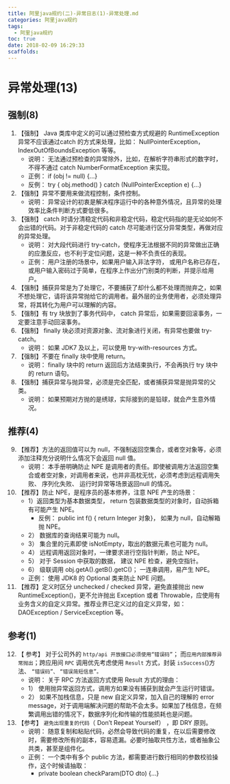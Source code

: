 ```yaml
---
title: 阿里java规约(二)-异常日志(1)-异常处理.md
categories: 阿里java规约
tags:
  - 阿里java规约
toc: true
date: 2018-02-09 16:29:33
scaffolds:
---
```

# 异常处理(13)
## 强制(8)
1. 【强制】 Java 类库中定义的可以通过预检查方式规避的 RuntimeException 异常不应该通过catch 的方式来处理，比如： NullPointerException， IndexOutOfBoundsException 等等。
    * 说明： 无法通过预检查的异常除外，比如，在解析字符串形式的数字时，不得不通过 catch NumberFormatException 来实现。
    * 正例： if (obj != null) {...}
    * 反例： try { obj.method() } catch (NullPointerException e) {…}
2. 【强制】异常不要用来做流程控制，条件控制。
    * 说明： 异常设计的初衷是解决程序运行中的各种意外情况，且异常的处理效率比条件判断方式要低很多。
3. 【强制】 catch 时请分清稳定代码和非稳定代码，稳定代码指的是无论如何不会出错的代码。对于非稳定代码的 catch 尽可能进行区分异常类型，再做对应的异常处理。
    * 说明： 对大段代码进行 try-catch，使程序无法根据不同的异常做出正确的应激反应，也不利于定位问题，这是一种不负责任的表现。
    * 正例： 用户注册的场景中，如果用户输入非法字符， 或用户名称已存在， 或用户输入密码过于简单，在程序上作出分门别类的判断，并提示给用户。
4. 【强制】捕获异常是为了处理它，不要捕获了却什么都不处理而抛弃之，如果不想处理它，请将该异常抛给它的调用者。最外层的业务使用者，必须处理异常，将其转化为用户可以理解的内容。
5. 【强制】有 try 块放到了事务代码中， catch 异常后，如果需要回滚事务，一定要注意手动回滚事务。
6. 【强制】 finally 块必须对资源对象、流对象进行关闭，有异常也要做 try-catch。
    * 说明： 如果 JDK7 及以上，可以使用 try-with-resources 方式。
7. 【强制】不要在 finally 块中使用 return。
    * 说明： finally 块中的 return 返回后方法结束执行，不会再执行 try 块中的 return 语句。
8. 【强制】捕获异常与抛异常，必须是完全匹配，或者捕获异常是抛异常的父类。
    * 说明： 如果预期对方抛的是绣球，实际接到的是铅球，就会产生意外情况。

## 推荐(4)
9. 【推荐】方法的返回值可以为 null，不强制返回空集合，或者空对象等，必须添加注释充分说明什么情况下会返回 null 值。
    * 说明： 本手册明确防止 NPE 是调用者的责任。即使被调用方法返回空集合或者空对象，对调用者来说，也并非高枕无忧，必须考虑到远程调用失败、 序列化失败、 运行时异常等场景返回null 的情况。
10. 【推荐】防止 NPE，是程序员的基本修养，注意 NPE 产生的场景：
    * 1）返回类型为基本数据类型， return 包装数据类型的对象时，自动拆箱有可能产生 NPE。
        * 反例： public int f() { return Integer 对象}， 如果为 null，自动解箱抛 NPE。
    * 2） 数据库的查询结果可能为 null。
    * 3） 集合里的元素即使 isNotEmpty，取出的数据元素也可能为 null。
    * 4） 远程调用返回对象时，一律要求进行空指针判断，防止 NPE。
    * 5） 对于 Session 中获取的数据， 建议 NPE 检查，避免空指针。
    * 6） 级联调用 obj.getA().getB().getC()； 一连串调用，易产生 NPE。
    * 正例： 使用 JDK8 的 Optional 类来防止 NPE 问题。
11. 【推荐】定义时区分 unchecked / checked 异常，避免直接抛出 new RuntimeException()，更不允许抛出 Exception 或者 Throwable，应使用有业务含义的自定义异常。推荐业界已定义过的自定义异常，如： DAOException / ServiceException 等。


## 参考(1)
12. 【 参考】 对于公司外的 `http/api 开放接口必须使用“错误码”`； 而`应用内部推荐异常抛出`；跨应用间 `RPC` 调用优先考虑使用 `Result` 方式，封装 `isSuccess`()方法、 `“错误码”、` `“错误简短信息”。`
    * 说明： 关于 RPC 方法返回方式使用 Result 方式的理由：
    * 1） 使用抛异常返回方式，调用方如果没有捕获到就会产生运行时错误。
    * 2） 如果不加栈信息，只是 new 自定义异常，加入自己的理解的 error message，对于调用端解决问题的帮助不会太多。如果加了栈信息，在频繁调用出错的情况下，数据序列化和传输的性能损耗也是问题。
13. 【参考】 `避免出现重复的代码`（ Don’t Repeat Yourself） ，即 DRY 原则。
    * 说明： 随意复制和粘贴代码，必然会导致代码的重复，在以后需要修改时，需要修改所有的副本，容易遗漏。必要时抽取共性方法，或者抽象公共类，甚至是组件化。
    * 正例： 一个类中有多个 public 方法，都需要进行数行相同的参数校验操作，这个时候请抽取：
        * private boolean checkParam(DTO dto) {...}